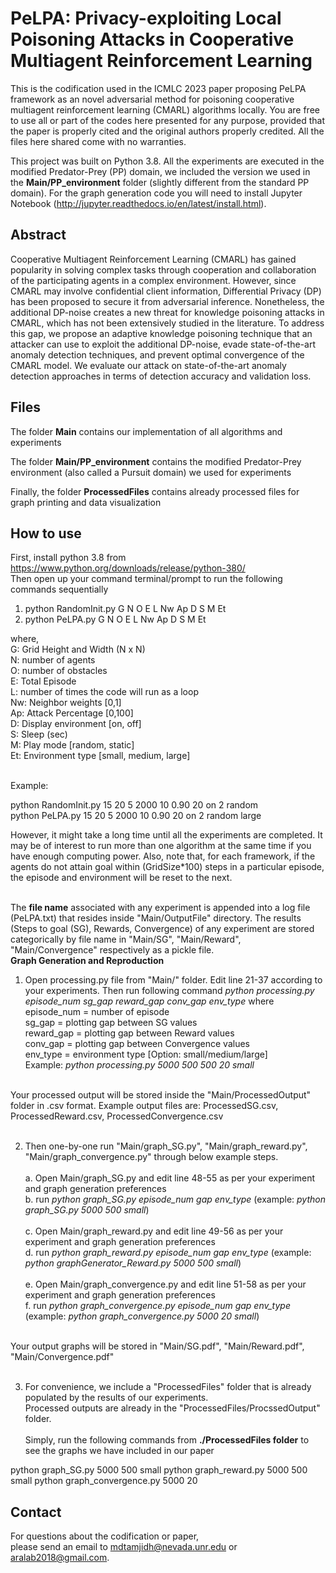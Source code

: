 # PeLPA: Privacy-exploiting Local Poisoning Attacks in Cooperative Multiagent Reinforcement Learning

This is the codification used in the ICMLC 2023 paper proposing PeLPA framework as an novel adversarial method for poisoning cooperative multiagent reinforcement learning (CMARL) algorithms locally. You are free to use all or part of the codes here presented for any purpose, provided that the paper is properly cited and the original authors properly credited. All the files here shared come with no warranties.


This project was built on Python 3.8. All the experiments are executed in the modified Predator-Prey (PP) domain, we included the version we used in the **Main/PP_environment** folder (slightly different from the standard PP domain). For the graph generation code you will need to install Jupyter Notebook (http://jupyter.readthedocs.io/en/latest/install.html).

## Abstract
Cooperative Multiagent Reinforcement Learning (CMARL) has gained popularity in solving complex tasks through cooperation and collaboration of the participating agents in a complex environment. However, since CMARL may involve confidential client information, Differential Privacy (DP) has been proposed to secure it from adversarial inference. Nonetheless, the additional DP-noise creates a new threat for knowledge poisoning attacks in CMARL, which has not been extensively studied in the literature. To address this gap, we propose an adaptive knowledge poisoning technique that an attacker can use to exploit the additional DP-noise, evade state-of-the-art anomaly detection techniques, and prevent optimal convergence of the CMARL model. We evaluate our attack on state-of-the-art anomaly detection approaches in terms of detection accuracy and validation loss. 


## Files
The folder **Main** contains our implementation of all algorithms and experiments

The folder **Main/PP_environment** contains the modified Predator-Prey environment (also called a Pursuit domain) we used for experiments

Finally, the folder **ProcessedFiles** contains already processed files for graph printing and data visualization

## How to use <br />
First, install python 3.8 from https://www.python.org/downloads/release/python-380/<br />
Then open up your command terminal/prompt to run the following commands sequentially<br />
1. python RandomInit.py G N O E L Nw Ap D S M Et
2. python PeLPA.py G N O E L Nw Ap D S M Et


where, <br />
G: Grid Height and Width (N x N)<br />
N: number of agents<br />
O: number of obstacles<br />
E: Total Episode<br />
L: number of times the code will run as a loop<br />
Nw: Neighbor weights [0,1]<br />
Ap: Attack Percentage [0,100]<br />
D: Display environment [on, off]<br />
S: Sleep (sec)<br />
M: Play mode [random, static]<br />
Et: Environment type [small, medium, large] <br />

<br />
Example:<br />

python RandomInit.py 15 20 5 2000 10 0.90 20 on 2 random <br />
python PeLPA.py 15 20 5 2000 10 0.90 20 on 2 random large <br />
         
However, it might take a long time until all the experiments are completed. 
It may be of interest to run more than one algorithm at the same time if you have enough computing power. 
Also, note that, for each framework, if the agents do not attain goal within (GridSize*100) steps in a particular episode, the episode and environment will be reset to the next. <br /><br />

The **file name** associated with any experiment is appended into a log file (PeLPA.txt) that resides inside "Main/OutputFile" directory.
The results (Steps to goal (SG), Rewards, Convergence) of any experiment are stored categorically by file name in "Main/SG", "Main/Reward", "Main/Convergence" respectively as a pickle file.
<br />
**Graph Generation and Reproduction**
1. Open processing.py file from "Main/" folder. Edit line 21-37 according to your experiments. Then run following command
	_python processing.py episode_num sg_gap reward_gap conv_gap env_type_
	where <br />
		episode_num = number of episode<br />
		sg_gap = plotting gap between SG values<br />
		reward_gap = plotting gap between Reward values<br />
    conv_gap = plotting gap between Convergence values<br />
    env_type = environment type [Option: small/medium/large]<br />
Example: _python processing.py 5000 500 500 20 small_ <br /><br />

Your processed output will be stored inside the "Main/ProcessedOutput" folder in .csv format. Example output files are: ProcessedSG.csv, ProcessedReward.csv, ProcessedConvergence.csv<br /><br />

2. Then one-by-one run "Main/graph_SG.py", "Main/graph_reward.py", "Main/graph_convergence.py" through below example steps.<br /><br />
	a. Open Main/graph_SG.py and edit line 48-55 as per your experiment and graph generation preferences<br />
	b. run _python graph_SG.py episode_num gap env_type_   (example: _python graph_SG.py 5000 500 small_)<br /><br />
	c. Open Main/graph_reward.py and edit line 49-56 as per your experiment and graph generation preferences<br />
	d. run _python graph_reward.py episode_num gap env_type_  (example: _python graphGenerator_Reward.py 5000 500 small_)<br /><br />
	e. Open Main/graph_convergence.py and edit line 51-58 as per your experiment and graph generation preferences<br />
	f. run _python graph_convergence.py episode_num gap env_type_   (example: _python graph_convergence.py 5000 20 small_)<br /><br />
	
	
Your output graphs will be stored in "Main/SG.pdf", "Main/Reward.pdf", "Main/Convergence.pdf" <br /><br />

3. For convenience, we include a "ProcessedFiles" folder that is already populated by the results of our experiments.<br />
Processed outputs are already in the "ProcessedFiles/ProcssedOutput" folder.<br /><br />
Simply, run the following commands from **./ProcessedFiles folder** to see the graphs we have included in our paper<br/>

python graph_SG.py 5000 500 small
python graph_reward.py 5000 500 small
python graph_convergence.py 5000 20
	
	
## Contact
For questions about the codification or paper, <br />please send an email to mdtamjidh@nevada.unr.edu or aralab2018@gmail.com.
